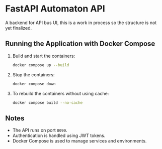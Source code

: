 # FastAPI Automaton API

A backend for API bus UI, this is a work in process so the structure is not yet finalized. 

## Running the Application with Docker Compose

1. Build and start the containers:
   ```sh
   docker compose up --build
   ```

2. Stop the containers:
   ```sh
   docker compose down
   ```

3. To rebuild the containers without using cache:
   ```sh
   docker compose build --no-cache
   ```

## Notes
- The API runs on port `8090`.
- Authentication is handled using JWT tokens.
- Docker Compose is used to manage services and environments.
